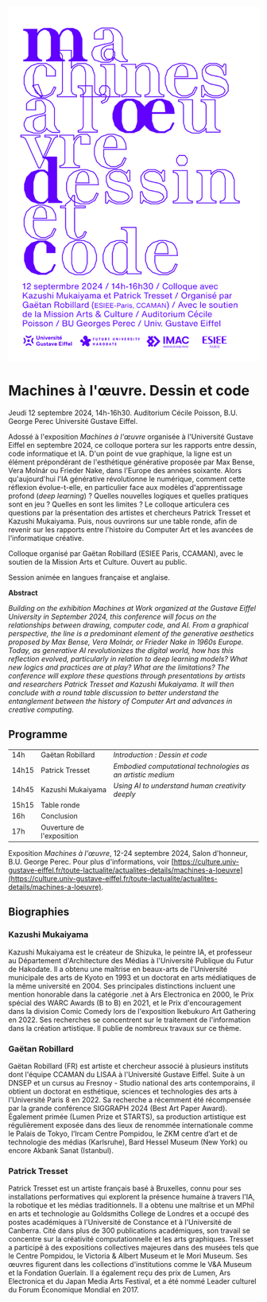 ![affiche colloque "dessin et code"](medias/affiche.jpg)

# Machines à l'œuvre. Dessin et code

Jeudi 12 septembre 2024, 14h-16h30. Auditorium Cécile Poisson, B.U. George Perec Université Gustave Eiffel.

Adossé à l'exposition *Machines à l'œuvre* organisée à l'Université Gustave Eiffel en septembre 2024, ce colloque portera sur les rapports entre dessin, code informatique et IA. D'un point de vue graphique, la ligne est un élément prépondérant de l'esthétique générative proposée par Max Bense, Vera Molnár ou Frieder Nake, dans l'Europe des années soixante. Alors qu'aujourd'hui l'IA générative révolutionne le numérique, comment cette réflexion évolue-t-elle, en particulier face aux modèles d'apprentissage profond (*deep learning*) ? Quelles nouvelles logiques et quelles pratiques sont en jeu ? Quelles en sont les limites ? Le colloque articulera ces questions par la présentation des artistes et chercheurs Patrick Tresset et Kazushi Mukaiyama. Puis, nous ouvrirons sur une table ronde, afin de revenir sur les rapports entre l'histoire du Computer Art et les avancées de l'informatique créative.

Colloque organisé par Gaëtan Robillard (ESIEE Paris, CCAMAN), avec le soutien de la Mission Arts et Culture. Ouvert au public.

Session animée en langues française et anglaise.

**Abstract**

*Building on the exhibition *Machines at Work* organized at the Gustave Eiffel University in September 2024, this conference will focus on the relationships between drawing, computer code, and AI. From a graphical perspective, the line is a predominant element of the generative aesthetics proposed by Max Bense, Vera Molnár, or Frieder Nake in 1960s Europe. Today, as generative AI revolutionizes the digital world, how has this reflection evolved, particularly in relation to deep learning models? What new logics and practices are at play? What are the limitations? The conference will explore these questions through presentations by artists and researchers Patrick Tresset and Kazushi Mukaiyama. It will then conclude with a round table discussion to better understand the entanglement between the history of Computer Art and advances in creative computing.*

## Programme

|        |                      |            |
|--------|----------------------|------------|
| 14h    | Gaëtan Robillard   | *Introduction : Dessin et code*          |
| 14h15  | Patrick Tresset    | *Embodied computational technologies as an artistic medium*   |
| 14h45  | Kazushi Mukaiyama   | *Using AI to understand human creativity deeply*          |
| 15h15    | Table ronde   |          |
| 16h      | Conclusion    |          |
| 17h      | Ouverture de l'exposition    |          |

Exposition *Machines à l'œuvre*, 12-24 septembre 2024, Salon d'honneur, B.U. George Perec. Pour plus d'informations, voir [https://culture.univ-gustave-eiffel.fr/toute-lactualite/actualites-details/machines-a-loeuvre](https://culture.univ-gustave-eiffel.fr/toute-lactualite/actualites-details/machines-a-loeuvre).

## Biographies

### Kazushi Mukaiyama

Kazushi Mukaiyama est le créateur de Shizuka, le peintre IA, et professeur au Département d'Architecture des Médias à l'Université Publique du Futur de Hakodate. Il a obtenu une maîtrise en beaux-arts de l'Université municipale des arts de Kyoto en 1993 et un doctorat en arts médiatiques de la même université en 2004. Ses principales distinctions incluent une mention honorable dans la catégorie .net à Ars Electronica en 2000, le Prix spécial des WARC Awards (B to B) en 2021, et le Prix d'encouragement dans la division Comic Comedy lors de l'exposition Ikebukuro Art Gathering en 2022. Ses recherches se concentrent sur le traitement de l'information dans la création artistique. Il publie de nombreux travaux sur ce thème.

<!-- Kazushi Mukaiyama is the creator of Shizuka, the AI painter, and a Professor in the Department of Media Architecture at Future University Hakodate. He received his M.A. in Fine Arts from Kyoto City University of Arts in 1993 and earned a Ph.D. in Media Art from the Graduate School of Art at the same university in 2004. His major awards include an Honorary Mention in the .net category at Ars Electronica in 2000, the WARC Awards Special Prize (B to B) in 2021, and the Encouragement Prize in the Comic Comedy Division at the Ikebukuro Art Gathering Open Call Exhibition in 2022. His research focuses on the information processing of art creations, and he publishes works on this theme. -->

### Gaëtan Robillard

Gaëtan Robillard (FR) est artiste et chercheur associé à plusieurs instituts dont l'équipe CCAMAN du LISAA à l'Université Gustave Eiffel. Suite à un DNSEP et un cursus au Fresnoy - Studio national des arts contemporains, il obtient un doctorat en esthétique, sciences et technologies des arts à l'Université Paris 8 en 2022. Sa recherche a récemment été récompensée par la grande conférence SIGGRAPH 2024 (Best Art Paper Award). Également primée (Lumen Prize et STARTS), sa production artistique est régulièrement exposée dans des lieux de renommée internationale comme le Palais de Tokyo, l’Ircam Centre Pompidou, le ZKM centre d’art et de technologie des médias (Karlsruhe), Bard Hessel Museum (New York) ou encore Akbank Sanat (Istanbul).

<!-- Gaëtan Robillard (FR) est artiste et chercheur, actuellement post doctorant à l’Université Laval (CA), vivant et travaillant entre le Grand Paris et Montréal. Il produit un ensemble d’installations utilisant datas et médias, engagées dans la recherche en mathématique, la climatologie et les sciences cognitives. Son travail a été exposé dans des lieux tels que le Palais de Tokyo et l’Ircam Centre Pompidou (Paris), Akbank Sanat (Istanbul) et le ZKM Centre d’art et de technologie des médias (Karlsruhe). Il publie régulièrement des articles sur l’esthétique du Computer Art historique, l’éducation et les artefacts algorithmiques contemporains.

Gaëtan Robillard (FR) is an artist and a researcher, currently a postdoctoral fellow at Laval University (CA), living and working between the Greater Paris and Montreal. He produces data art and media based installations engaging with mathematical research, climatology and cognitive sciences. His work has been exhibited in venues such as Palais de Tokyo and Ircam Centre Pompidou (Paris), Pearl Art Museum (Shanghai), Akbank Sanat (Istanbul), and ZKM Center for Art and Media (Karlsruhe). In 2022, he obtained a PhD in art and technology from the University of Paris 8, and published several texts on early computer art aesthetics, education and contemporary algorithmic artifacts. -->

### Patrick Tresset

Patrick Tresset est un artiste français basé à Bruxelles, connu pour ses installations performatives qui explorent la présence humaine à travers l'IA, la robotique et les médias traditionnels. Il a obtenu une maîtrise et un MPhil en arts et technologie au Goldsmiths College de Londres et a occupé des postes académiques à l'Université de Constance et à l'Université de Canberra. Cité dans plus de 300 publications académiques, son travail se concentre sur la créativité computationnelle et les arts graphiques. Tresset a participé à des expositions collectives majeures dans des musées tels que le Centre Pompidou, le Victoria & Albert Museum et le Mori Museum. Ses œuvres figurent dans les collections d'institutions comme le V&A Museum et la Fondation Guerlain. Il a également reçu des prix de Lumen, Ars Electronica et du Japan Media Arts Festival, et a été nommé Leader culturel du Forum Économique Mondial en 2017.

<!-- 
Patrick Tresset is a French artist based in Brussels, known for his performative installations that explore human presence using AI, robotics, and traditional media. He earned a master’s and an MPhil in Arts and Technology from Goldsmiths College, London, and has held academic positions at the University of Konstanz and the University of Canberra. His work, which has been cited in over 300 academic publications, focuses on computational creativity and graphics. Tresset participated in major group shows at museums such as the Centre Pompidou, the Victoria & Albert Museum, and the Mori Museum. His works are in the collections of institutions like the V&A Museum and the Guerlain Foundation. He also has received awards from Lumen, Ars Electronica, and the Japan Media Arts Festival, and was named a World Economic Forum Cultural Leader in 2017.-->
